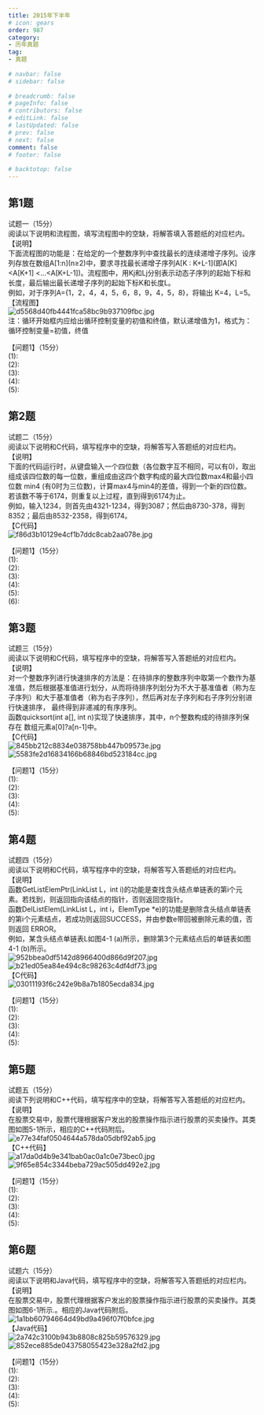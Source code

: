 ```yaml
---  
title: 2015年下半年  
# icon: gears  
order: 987  
category:  
- 历年真题  
tag:  
- 真题  
  
# navbar: false  
# sidebar: false  
  
# breadcrumb: false  
# pageInfo: false  
# contributors: false  
# editLink: false  
# lastUpdated: false  
# prev: false  
# next: false  
comment: false  
# footer: false  
  
# backtotop: false  
---  
```

## 第1题 ##

试题一（15分）  
阅读以下说明和流程图，填写流程图中的空缺，将解答填入答题纸的对应栏内。  
【说明】  
下面流程图的功能是：在给定的一个整数序列中查找最长的连续递增子序列。设序列存放在数组A\[1:n\](n≥2)中，要求寻找最长递增子序列A\[K : K+L-1\](即A\[K\]&lt;A\[K+1\] &lt;…&lt;A\[K+L-1\])。流程图中，用Kj和Lj分别表示动态子序列的起始下标和长度，最后输出最长递增子序列的起始下标K和长度L。  
例如，对于序列A=\{1，2，4，4，5，6，8，9，4，5，8\}，将输出 K=4，L=5。  
【流程图】  
![d5568d40fb4441fca58bc9b937109fbc.jpg][]  
注：循环开始框内应给出循环控制变量的初值和终值，默认递增值为1，格式为：循环控制变量=初值，终值  
  
【问题1】（15分）  
(1):  
(2):  
(3):  
(4):  
(5):  


## 第2题 ##

试题二（15分）  
阅读以下说明和C代码，填写程序中的空缺，将解答写入答题纸的对应栏内。  
【说明】  
下面的代码运行时，从键盘输入一个四位数（各位数字互不相同，可以有0)，取出组成该四位数的每一位数，重组成由这四个数字构成的最大四位数max4和最小四位数 min4 (有0时为三位数)，计算max4与min4的差值，得到一个新的四位数。若该数不等于6174，则重复以上过程，直到得到6174为止。  
例如，输入1234，则首先由4321-1234，得到3087；然后由8730-378，得到8352；最后由8532-2358，得到6174。  
【C代码】  
![f86d3b10129e4cf1b7ddc8cab2aa078e.jpg][]  
  
【问题1】（15分）  
(1):  
(2):  
(3):  
(4):  
(5):  
(6):  


## 第3题 ##

试题三（15分）  
阅读以下说明和C代码，填写程序中的空缺，将解答写入答题纸的对应栏内。  
【说明】  
对一个整数序列进行快速排序的方法是：在待排序的整数序列中取第一个数作为基准值，然后根据基准值进行划分，从而将待排序列划分为不大于基准值者（称为左子序列）和大于基准值者（称为右子序列），然后再对左子序列和右子序列分别进行快速排序， 最终得到非递减的有序序列。  
函数quicksort(int a\[\], int n)实现了快速排序，其中，n个整数构成的待排序列保存在 数组元素a\[0\]?a\[n-1\]中。  
【C代码】  
![845bb212c8834e038758bb447b09573e.jpg][]  
![5583fe2d16834166b68846bd523184cc.jpg][]  
  
【问题1】（15分）  
(1):  
(2):  
(3):  
(4):  
(5):  


## 第4题 ##

试题四（15分）  
阅读以下说明和C代码，填写程序中的空缺，将解答写入答题纸的对应栏内。  
【说明】  
函数GetListElemPtr(LinkList L，int i)的功能是查找含头结点单链表的第i个元素。若找到，则返回指向该结点的指针，否则返回空指针。  
函数DelListElem(LinkList L，int i，ElemType \*e)的功能是删除含头结点单链表的第i个元素结点，若成功则返回SUCCESS，并由参数e带回被删除元素的值，否则返回 ERROR。  
例如，某含头结点单链表L如图4-1 (a)所示，删除第3个元素结点后的单链表如图4-1 (b)所示。  
![952bbea0df5142d8966400d866d9f207.jpg][]  
![b21ed05ea84e494c8c98263c4df4df73.jpg][]  
【C代码】  
![03011193f6c242e9b8a7b1805ecda834.jpg][]  
  
【问题1】（15分）  
(1):  
(2):  
(3):  
(4):  
(5):  


## 第5题 ##

试题五（15分）  
阅读下列说明和C++代码，填写程序中的空缺，将解答写入答题纸的对应栏内。  
【说明】  
在股票交易中，股票代理根据客户发出的股票操作指示进行股票的买卖操作。其类图如图5-1所示，相应的C++代码附后。  
![e77e34faf0504644a578da05dbf92ab5.jpg][]  
【C++代码】  
![a17da0d4b9e341bab0ac0a1c0e73bec0.jpg][]  
![9f65e854c3344beba729ac505dd492e2.jpg][]  
  
【问题1】（15分）  
(1):  
(2):  
(3):  
(4):  
(5):  


## 第6题 ##

试题六（15分）  
阅读以下说明和Java代码，填写程序中的空缺，将解答写入答题纸的对应栏内。  
【说明】  
在股票交易中，股票代理根据客户发出的股票操作指示进行股票的买卖操作。其类图如图6-1所示.。相应的Java代码附后。  
![1a1bb60794664d49bd9a496f07f0bfce.jpg][]  
【Java代码】  
![2a742c3100b943b8808c825b59576329.jpg][]  
![852ece885de043758055423e328a2fd2.jpg][]  
  
【问题1】（15分）  
(1):  
(2):  
(3):  
(4):  
(5):  



[d5568d40fb4441fca58bc9b937109fbc.jpg]: https://www.xkxxkx.cn/file/exam/software/程序员/案例/第1题/d5568d40fb4441fca58bc9b937109fbc.jpg
[f86d3b10129e4cf1b7ddc8cab2aa078e.jpg]: https://www.xkxxkx.cn/file/exam/software/程序员/案例/第2题/f86d3b10129e4cf1b7ddc8cab2aa078e.jpg
[845bb212c8834e038758bb447b09573e.jpg]: https://www.xkxxkx.cn/file/exam/software/程序员/案例/第3题/845bb212c8834e038758bb447b09573e.jpg
[5583fe2d16834166b68846bd523184cc.jpg]: https://www.xkxxkx.cn/file/exam/software/程序员/案例/第3题/5583fe2d16834166b68846bd523184cc.jpg
[952bbea0df5142d8966400d866d9f207.jpg]: https://www.xkxxkx.cn/file/exam/software/程序员/案例/第4题/952bbea0df5142d8966400d866d9f207.jpg
[b21ed05ea84e494c8c98263c4df4df73.jpg]: https://www.xkxxkx.cn/file/exam/software/程序员/案例/第4题/b21ed05ea84e494c8c98263c4df4df73.jpg
[03011193f6c242e9b8a7b1805ecda834.jpg]: https://www.xkxxkx.cn/file/exam/software/程序员/案例/第4题/03011193f6c242e9b8a7b1805ecda834.jpg
[e77e34faf0504644a578da05dbf92ab5.jpg]: https://www.xkxxkx.cn/file/exam/software/程序员/案例/第5题/e77e34faf0504644a578da05dbf92ab5.jpg
[a17da0d4b9e341bab0ac0a1c0e73bec0.jpg]: https://www.xkxxkx.cn/file/exam/software/程序员/案例/第5题/a17da0d4b9e341bab0ac0a1c0e73bec0.jpg
[9f65e854c3344beba729ac505dd492e2.jpg]: https://www.xkxxkx.cn/file/exam/software/程序员/案例/第5题/9f65e854c3344beba729ac505dd492e2.jpg
[1a1bb60794664d49bd9a496f07f0bfce.jpg]: https://www.xkxxkx.cn/file/exam/software/程序员/案例/第6题/1a1bb60794664d49bd9a496f07f0bfce.jpg
[2a742c3100b943b8808c825b59576329.jpg]: https://www.xkxxkx.cn/file/exam/software/程序员/案例/第6题/2a742c3100b943b8808c825b59576329.jpg
[852ece885de043758055423e328a2fd2.jpg]: https://www.xkxxkx.cn/file/exam/software/程序员/案例/第6题/852ece885de043758055423e328a2fd2.jpg
